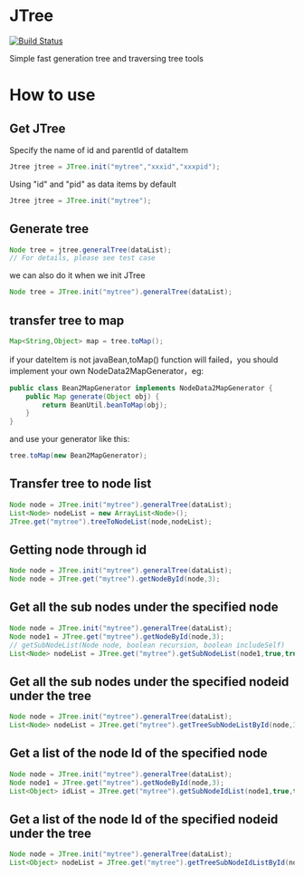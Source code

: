 # JTree

[![Build Status](https://travis-ci.org/xchendeveloper/JTree.svg?branch=master)](https://travis-ci.org/xchendeveloper/JTree)

Simple fast generation tree and traversing tree tools

# How to use

## Get JTree 
Specify the name of id and parentId of dataItem
```java
Jtree jtree = JTree.init("mytree","xxxid","xxxpid");
```
Using "id" and "pid" as data items by default
```java
Jtree jtree = JTree.init("mytree");
```

## Generate tree
```java
Node tree = jtree.generalTree(dataList);
// For details, please see test case
```
we can also do it when we init JTree
```java
Node tree = JTree.init("mytree").generalTree(dataList);
```

## transfer tree to map
```java
Map<String,Object> map = tree.toMap();
```
if your dateItem is not javaBean,toMap() function will failed，you should implement your own NodeData2MapGenerator，eg:
```java
public class Bean2MapGenerator implements NodeData2MapGenerator {
    public Map generate(Object obj) {
        return BeanUtil.beanToMap(obj);
    }
}
```
and use your generator like this:
```java
tree.toMap(new Bean2MapGenerator);
```

## Transfer tree to node list
```java
Node node = JTree.init("mytree").generalTree(dataList);
List<Node> nodeList = new ArrayList<Node>();
JTree.get("mytree").treeToNodeList(node,nodeList);
```

## Getting node through id
```java
Node node = JTree.init("mytree").generalTree(dataList);
Node node = JTree.get("mytree").getNodeById(node,3);
```

## Get all the sub nodes under the specified node
```java
Node node = JTree.init("mytree").generalTree(dataList);
Node node1 = JTree.get("mytree").getNodeById(node,3);
// getSubNodeList(Node node, boolean recursion, boolean includeSelf)
List<Node> nodeList = JTree.get("mytree").getSubNodeList(node1,true,true); 

```

## Get all the sub nodes under the specified nodeid under the tree
```java
Node node = JTree.init("mytree").generalTree(dataList);
List<Node> nodeList = JTree.get("mytree").getTreeSubNodeListById(node,3,true,true);
```

## Get a list of the node Id of the specified node
```java
Node node = JTree.init("mytree").generalTree(dataList);
Node node1 = JTree.get("mytree").getNodeById(node,3);
List<Object> idList = JTree.get("mytree").getSubNodeIdList(node1,true,true);
```

## Get a list of the node Id of the specified nodeid under the tree
```java
Node node = JTree.init("mytree").generalTree(dataList);
List<Object> nodeList = JTree.get("mytree").getTreeSubNodeIdListById(node,3,true,true);
```




